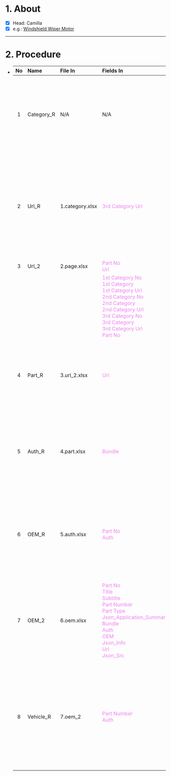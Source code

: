 # 1. About

- [x] Head: Camilla
- [x] e.g.: [Windshield Wiper Motor](https://www.cardone.com/motors/wiper-and-washer/windshield-wiper-motor/?sort=alphaasc&limit=96&page=1)

- - -

# 2. Procedure

- |No|Name|File In|Fields In|File Out|Fields Out|
  |:-:|:-|:-|:-|:-|:-|
  |1|Category_R|N/A|N/A|1.category.xlsx|A. `1st Category No`<sub>[int、Sort: True]</sub><br />B. `1st Category`<br />C. `1st Category Url`<br />D. `2nd Category No`<sub>[int、Sort: True]</sub><br />E. `2nd Category`<br />F. `2nd Category Url`<br />G. `3rd Category No`<sub>[int、Sort: True]</sub><br />H. `3rd Category`<br />I. `3rd Category Url`|
  |2|Url_R|1.category.xlsx|<span style="color: violet;">3rd Category Url</span>|2.url.xlsx|A. <span style="color: teal;">1st Category No</span><sub>[int、Sort: True]</sub><br />B. <span style="color: teal;">1st Category</span><br />C. <span style="color: teal;">1st Category Url</span><br />D. <span style="color: teal;">2nd Category No</span><sub>[int、Sort: True]</sub><br />E. <span style="color: teal;">2nd Category</span><br />F. <span style="color: teal;">2nd Category Url</span><br />G. <span style="color: teal;">3rd Category No</span><sub>[int、Sort: True]</sub><br />H. <span style="color: teal;">3rd Category</span><br />I. <span style="color: violet;">3rd Category Url</span><br />J. `Page`<sub>[int]</sub><br />K. `Page Url`<br />L. `Part No`<br />M. `Url`|
  |3|Url_2|2.page.xlsx|<span style="color: violet;">Part No</span><br /><span style="color: violet;">Url</span>|3.url_2.xlsx|A. <span style="color: violet;">Part No</span><br />B. <span style="color: violet;">Url</span>|
  ||||<span style="color: violet;">1st Category No</span><br /><span style="color: violet;">1st Category</span><br /><span style="color: violet;">1st Category Url</span><br /><span style="color: violet;">2nd Category No</span><br /><span style="color: violet;">2nd Category</span><br /><span style="color: violet;">2nd Category Url</span><br /><span style="color: violet;">3rd Category No</span><br /><span style="color: violet;">3rd Category</span><br /><span style="color: violet;">3rd Category Url</span><br /><span style="color: violet;">Part No</span>|3.menu.xlsx|A. <span style="color: violet;">1st Category No</span><br />B. <span style="color: violet;">1st Category</span><br />C. <span style="color: violet;">1st Category Url</span><br />D. <span style="color: violet;">2nd Category No</span><br />E. <span style="color: violet;">2nd Category</span><br />F. <span style="color: violet;">2nd Category Url</span><br />G. <span style="color: violet;">3rd Category No</span><br />H. <span style="color: violet;">3rd Category</span><br />I. <span style="color: violet;">3rd Category Url</span><br />J. <span style="color: violet;">SKU Count</span>|
  |4|Part_R|3.url_2.xlsx|<span style="color: violet;">Url</span>|4.part.xlsx|A. <span style="color: teal;">Part No</span><sub>[int、Sort: True]</sub><br />B. `Title`<br />C. `Subtitle`<br />D. `Part Number`<br />E. `Part Type`<br />F. `Json_Application_Summary`<br />G. `Bundle`<br />H. `Json_Info`<br />I. <span style="color: violet;">Url</span><br />J. `Json_Src`|
  |5|Auth_R|4.part.xlsx|<span style="color: violet;">Bundle</span>|5.auth.xlsx|A. <span style="color: teal;">Part No</span><sub>[int、Sort: True]</sub><br />B. <span style="color: teal;">Title</span><br />C. <span style="color: teal;">Subtitle</span><br />D. <span style="color: teal;">Part Number</span><br />E. <span style="color: teal;">Part Type</span><br />F. <span style="color: teal;">Json_Application_Summary</span><br />G. <span style="color: violet;">Bundle</span><br />H. `Auth`<br />I. <span style="color: teal;">Json_Info</span><br />J. <span style="color: teal;">Url</span><br />K. <span style="color: teal;">Json_Src</span>|
  |6|OEM_R|5.auth.xlsx|<span style="color: violet;">Part No</span><br /><span style="color: violet;">Auth</span>|6.oem.xlsx|A. <span style="color: teal;">Part No</span><sub>[int、Sort: True]</sub><br />B. <span style="color: teal;">Title</span><br />C. <span style="color: teal;">Subtitle</span><br />D. <span style="color: violet;">Part Number</span><br />E. <span style="color: teal;">Part Type</span><br />F. <span style="color: teal;">Json_Application_Summary</span><br />G. <span style="color: teal;">Bundle</span><br />H. <span style="color: teal;">Auth</span><br />I. `OEM`<br />J. <span style="color: teal;">Json_Info</span><br />K. <span style="color: teal;">Url</span><br />L. <span style="color: teal;">Json_Src</span>|
  |7|OEM_2|6.oem.xlsx|<span style="color: violet;">Part No</span><br /><span style="color: violet;">Title</span><br /><span style="color: violet;">Subtitle</span><br /><span style="color: violet;">Part Number</span><br /><span style="color: violet;">Part Type</span><br /><span style="color: violet;">Json_Application_Summary</span><br /><span style="color: violet;">Bundle</span><br /><span style="color: violet;">Auth</span><br /><span style="color: violet;">OEM</span><br /><span style="color: violet;">Json_Info</span><br /><span style="color: violet;">Url</span><br /><span style="color: violet;">Json_Src</span>|7.oem_2|A. <span style="color: violet;">Part No</span><sub>[int、Sort: True]</sub><br />B. <span style="color: violet;">Title</span><br />C. <span style="color: violet;">Subtitle</span><br />D. <span style="color: violet;">Part Number</span><br />E. <span style="color: violet;">Part Type</span><br />F. <span style="color: violet;">Json_Application_Summary</span><br />G. <span style="color: violet;">Bundle</span><br />H. <span style="color: violet;">Auth</span><br />I. <span style="color: violet;">OEM</span><br />J. <span style="color: violet;">Json_Info</span><br />K. <span style="color: violet;">Url</span><br />L. <span style="color: violet;">Json_Src</span>|
  |8|Vehicle_R|7.oem_2|<span style="color: violet;">Part Number</span><br /><span style="color: violet;">Auth</span>|8.vehicle|A. <span style="color: teal;">Part No</span><sub>[int、Sort: True]</sub><br />B. <span style="color: violet;">Part Number</span><br />C. `Make`<br />D. `Model`<br />E. `Region`<br />F. `Submodel`<br />G. `Vehicle Type`<br />H. `Year`<br />I. `Aspiration`<br />J. `Cylinder`<br />K. `Displacement`<br />L. `Fuel`<br />M. `Liter`<br />N. `Drive Type`<br />O. `Position`<br />P. `Row`<sub>[int、Sort: True]</sub>|

